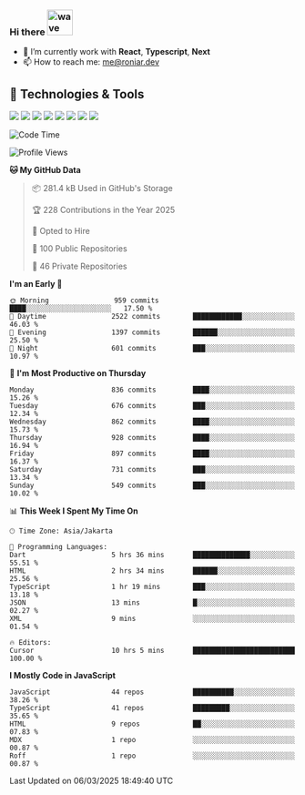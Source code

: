 ### Hi there <img src="https://i.ibb.co/q0Hx1KK/wave.gif" alt="wave" width="45px">

- 🌱 I’m currently work with **React**, **Typescript**, **Next**
- 📫 How to reach me: me@roniar.dev

## 🔧 Technologies & Tools

![](https://img.shields.io/badge/OS-Linux-informational?style=flat&logo=linux&logoColor=white&color=2bbc8a)
![](https://img.shields.io/badge/OS-Windows-informational?style=flat&logo=windows&logoColor=white&color=2bbc8a)
![](https://img.shields.io/badge/Code-JavaScript-informational?style=flat&logo=javascript&logoColor=white&color=2bbc8a)
![](https://img.shields.io/badge/Code-Golang-informational?style=flat&logo=go&logoColor=white&color=2bbc8a)
![](https://img.shields.io/badge/Code-React-informational?style=flat&logo=react&logoColor=white&color=2bbc8a)
![](https://img.shields.io/badge/Code-Next-informational?style=flat&logo=next.js&logoColor=white&color=2bbc8a)
![](https://img.shields.io/badge/Shell-Bash-informational?style=flat&logo=gnu-bash&logoColor=white&color=2bbc8a)
![](https://img.shields.io/badge/Tools-Docker-informational?style=flat&logo=docker&logoColor=white&color=2bbc8a)

<!--START_SECTION:waka-->
![Code Time](http://img.shields.io/badge/Code%20Time-2%2C369%20hrs%2017%20mins-blue)

![Profile Views](http://img.shields.io/badge/Profile%20Views-1-blue)

**🐱 My GitHub Data** 

> 📦 281.4 kB Used in GitHub's Storage 
 > 
> 🏆 228 Contributions in the Year 2025
 > 
> 💼 Opted to Hire
 > 
> 📜 100 Public Repositories 
 > 
> 🔑 46 Private Repositories 
 > 
**I'm an Early 🐤** 

```text
🌞 Morning                959 commits         ████░░░░░░░░░░░░░░░░░░░░░   17.50 % 
🌆 Daytime                2522 commits        ████████████░░░░░░░░░░░░░   46.03 % 
🌃 Evening                1397 commits        ██████░░░░░░░░░░░░░░░░░░░   25.50 % 
🌙 Night                  601 commits         ███░░░░░░░░░░░░░░░░░░░░░░   10.97 % 
```
📅 **I'm Most Productive on Thursday** 

```text
Monday                   836 commits         ████░░░░░░░░░░░░░░░░░░░░░   15.26 % 
Tuesday                  676 commits         ███░░░░░░░░░░░░░░░░░░░░░░   12.34 % 
Wednesday                862 commits         ████░░░░░░░░░░░░░░░░░░░░░   15.73 % 
Thursday                 928 commits         ████░░░░░░░░░░░░░░░░░░░░░   16.94 % 
Friday                   897 commits         ████░░░░░░░░░░░░░░░░░░░░░   16.37 % 
Saturday                 731 commits         ███░░░░░░░░░░░░░░░░░░░░░░   13.34 % 
Sunday                   549 commits         ███░░░░░░░░░░░░░░░░░░░░░░   10.02 % 
```


📊 **This Week I Spent My Time On** 

```text
🕑︎ Time Zone: Asia/Jakarta

💬 Programming Languages: 
Dart                     5 hrs 36 mins       ██████████████░░░░░░░░░░░   55.51 % 
HTML                     2 hrs 34 mins       ██████░░░░░░░░░░░░░░░░░░░   25.56 % 
TypeScript               1 hr 19 mins        ███░░░░░░░░░░░░░░░░░░░░░░   13.18 % 
JSON                     13 mins             █░░░░░░░░░░░░░░░░░░░░░░░░   02.27 % 
XML                      9 mins              ░░░░░░░░░░░░░░░░░░░░░░░░░   01.54 % 

🔥 Editors: 
Cursor                   10 hrs 5 mins       █████████████████████████   100.00 % 
```

**I Mostly Code in JavaScript** 

```text
JavaScript               44 repos            ██████████░░░░░░░░░░░░░░░   38.26 % 
TypeScript               41 repos            █████████░░░░░░░░░░░░░░░░   35.65 % 
HTML                     9 repos             ██░░░░░░░░░░░░░░░░░░░░░░░   07.83 % 
MDX                      1 repo              ░░░░░░░░░░░░░░░░░░░░░░░░░   00.87 % 
Roff                     1 repo              ░░░░░░░░░░░░░░░░░░░░░░░░░   00.87 % 
```




 Last Updated on 06/03/2025 18:49:40 UTC
<!--END_SECTION:waka-->
